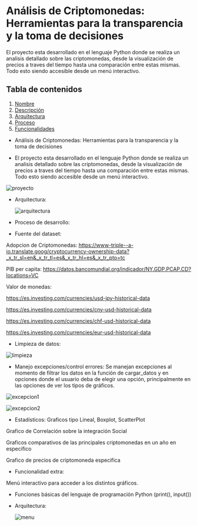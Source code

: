# Análisis de Criptomonedas: Herramientas para la transparencia y la toma de decisiones

El proyecto esta desarrollado en el lenguaje Python donde se realiza un analisis detallado sobre las criptomonedas, desde la visualización de precios a traves del tiempo 
hasta una comparación entre estas mismas. Todo esto siendo accesible desde un menú interactivo.


## Tabla de contenidos

1. [Nombre](#Nombre)
2. [Descripción](#descripción)
3. [Arquitectura](#Arquitectura)
4. [Proceso](#Proceso)
5. [Funcionalidades](#Funcionalidades)

* Análisis de Criptomonedas: Herramientas para la transparencia y la toma de decisiones

* El proyecto esta desarrollado en el lenguaje Python donde se realiza un analisis detallado sobre las criptomonedas, desde la visualización de precios a traves del tiempo 
hasta una comparación entre estas mismas. Todo esto siendo accesible desde un menú interactivo.

![proyecto](https://github.com/user-attachments/assets/c7c4135c-1fae-4e18-99d2-3fe1665bb4b0)

* Arquitectura:

  ![arquitectura](https://github.com/user-attachments/assets/ab723dee-595a-4c37-b840-112503cfdf2c)

* Proceso de desarrollo:

- Fuente del dataset:

Adopcion de Criptomonedas:
https://www-triple--a-io.translate.goog/cryptocurrency-ownership-data?_x_tr_sl=en&_x_tr_tl=es&_x_tr_hl=es&_x_tr_pto=tc

PIB per capita:
https://datos.bancomundial.org/indicador/NY.GDP.PCAP.CD?locations=VC

Valor de monedas:

https://es.investing.com/currencies/usd-jpy-historical-data

https://es.investing.com/currencies/cny-usd-historical-data

https://es.investing.com/currencies/chf-usd-historical-data

https://es.investing.com/currencies/eur-usd-historical-data


- Limpieza de datos:

![limpieza](https://github.com/user-attachments/assets/e755de59-0c1c-40b0-84b6-3dc12d41d55d)


- Manejo excepciones/control errores:
Se manejan excepciones al momento de filtrar los datos en la función de cargar_datos y en opciones donde el usuario deba de elegir una opción, principalmente en las opciones de ver los tipos de gráficos.

![excepcion1](https://github.com/user-attachments/assets/086e8593-8091-4055-a7c1-25118fd5fdb0)

![excepcion2](https://github.com/user-attachments/assets/878a77f9-9e63-4711-8f0f-25ab150b6b5a)


- Estadísticos:
Graficos tipo Lineal, Boxplot, ScatterPlot

Grafico de Correlación sobre la integración Social

Graficos comparativos de las principales criptomonedas en un año en especifico

Grafico de precios de criptomoneda especifica

* Funcionalidad extra:

Menú interactivo para acceder a los distintos gráficos.
- Funciones básicas del lenguaje de programación Python (print(), input())
- Arquitectura:
  
  ![menu](https://github.com/user-attachments/assets/7466f44a-34ec-404c-90af-f58f8323f6d1)

